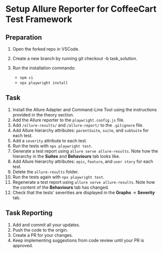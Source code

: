 # Setup Allure Reporter for CoffeeCart Test Framework

## Preparation

1. Open the forked repo in VSCode.
2. Create a new branch by running git checkout -b task_solution.
3. Run the installation commands:

    - `npm ci`
    - `npx playwright install`

## Task

1. Install the Allure Adapter and Command-Line Tool using the instructions provided in the theory section.
2. Add the Allure reporter to the `playwright.config.js` file.
3. Add `/allure-results/` and `/allure-report/` to the `.gitignore` file.
4. Add Allure hierarchy attributes: `parentSuite`, `suite`, and `subSuite` for each test.
5. Add a `severity` attribute to each test.
6. Run the tests with `npx playwright test`.
7. Generate a test report using `allure serve allure-results`. Note how the hierarchy in the **Suites** and  **Behaviours** tab looks like.
8. Add Allure hierarchy attributes: `epic`, `feature`, and `user story` for each test.
9. Delete the `allure-results` folder.
10. Run the tests again with `npx playwright test`.
11. Regenerate a test report using `allure serve allure-results`. Note how the content of the **Behaviours** tab has changed. 
12. Check that the tests' severities are displayed in the **Graphs** → **Severity** tab.

## Task Reporting

1. Add and commit all your updates.
2. Push the code to the origin.
3. Create a PR for your changes.
4. Keep implementing suggestions from code review until your PR is approved.